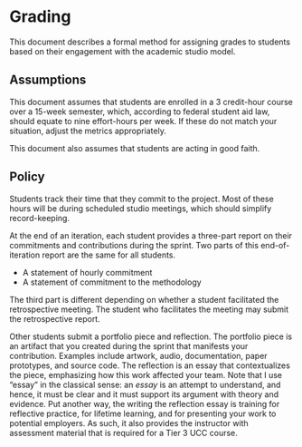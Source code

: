 # Grading

This document describes a formal method for assigning grades to students
based on their engagement with the academic studio model.


## Assumptions

This document assumes that students are enrolled in a 3&nbsp;credit-hour course
over a 15-week semester, which, according to federal student aid law, should
equate to nine effort-hours per week. If these do not match your situation,
adjust the metrics appropriately.

This document also assumes that students are acting in good faith. 

## Policy

Students track their time that they commit to the project.
Most of these hours will be during scheduled studio meetings, which should
simplify record-keeping.

At the end of an iteration, each student provides a three-part report on their
commitments and contributions during the sprint. Two parts of this
end-of-iteration report are the same for all students.

- A statement of hourly commitment
- A statement of commitment to the methodology

The third part is different depending on whether a student facilitated
the retrospective meeting. The student who facilitates the meeting may submit
the retrospective report. 

Other students submit a portfolio piece and reflection. The portfolio piece is
an artifact that you created during the sprint that manifests your contribution.
Examples include artwork, audio, documentation, paper prototypes, and source
code. The reflection is an essay that contextualizes the piece, emphasizing how
this work affected your team. Note that I use &ldquo;essay&rdquo; in the
classical sense: an _essay_ is an attempt to understand, and hence, it must be
clear and it must support its argument with theory and evidence. Put another
way, the writing the reflection essay is training for reflective practice, for
lifetime learning, and for presenting your work to potential employers. As such,
it also provides the instructor with assessment material that is required for a
Tier 3 UCC course.
